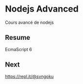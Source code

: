 # Nodejs Advanced
Cours avancé de nodejs 

## Resume
  EcmaScript 6 
## Next
https://repl.it/@svngoku
  
